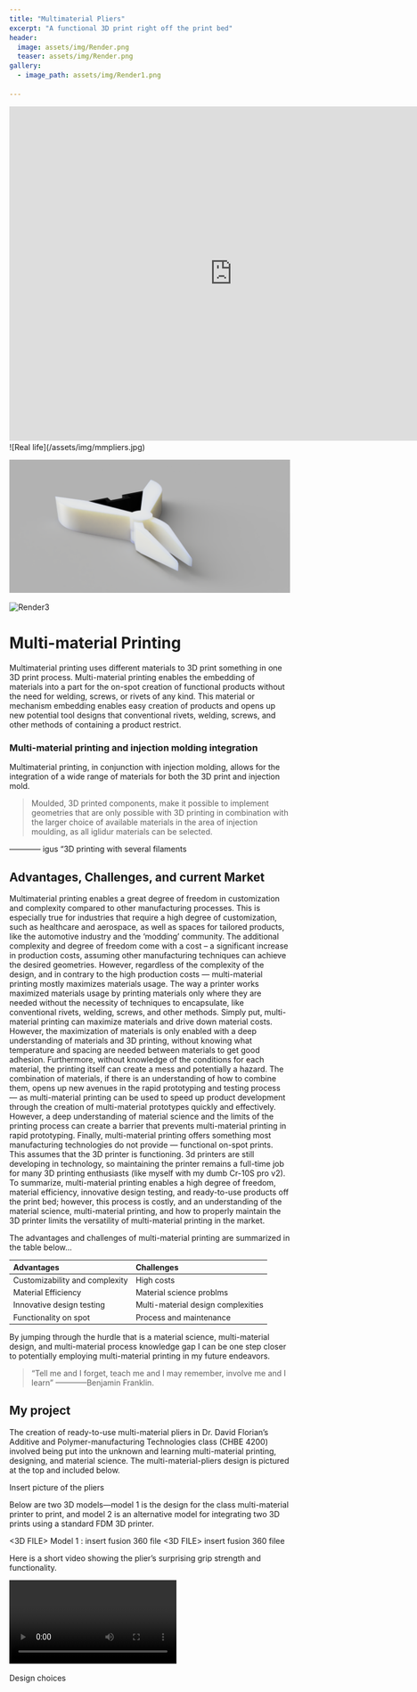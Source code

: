 ```yaml
---
title: "Multimaterial Pliers"
excerpt: "A functional 3D print right off the print bed"
header:
  image: assets/img/Render.png
  teaser: assets/img/Render.png
gallery:
  - image_path: assets/img/Render1.png
   
---
```


<iframe src="https://vanderbilt643.autodesk360.com/shares/public/SH512d4QTec90decfa6ea1a2850a617ed4a8?mode=embed" width="800" height="600" allowfullscreen="true" webkitallowfullscreen="true" mozallowfullscreen="true"  frameborder="0"></iframe>
![Real life](/assets/img/mmpliers.jpg)

![Render1](/assets/img/Render1.png)

![Render3](/assets/img/Render3_ufluidic.png)


# **Multi-material Printing**

Multimaterial printing uses different materials to 3D print something in one 3D print process. Multi-material printing enables the embedding of materials into a part for the on-spot creation of functional products without the need for welding, screws, or rivets of any kind. This material or mechanism embedding enables easy creation of products and opens up new potential tool designs that conventional rivets, welding, screws, and other methods of containing a product restrict. 

### Multi-material printing and injection molding integration

Multimaterial printing, in conjunction with injection molding, allows for the integration of a wide range of materials for both the 3D print and injection mold.


> Moulded, 3D printed components, make it possible to implement geometries that are only possible with 3D printing in combination with the larger choice of available materials in the area of injection moulding, as all iglidur materials can be selected.

———— igus “3D printing with several filaments


##  **Advantages, Challenges, and current Market**

Multimaterial printing enables a great degree of freedom in customization and complexity compared to other manufacturing processes. This is especially true for industries that require a high degree of customization, such as healthcare and aerospace, as well as spaces for tailored products, like the automotive industry and the ‘modding’ community. The additional complexity and degree of freedom come with a cost – a significant increase in production costs, assuming other manufacturing techniques can achieve the desired geometries. However, regardless of the complexity of the design, and in contrary to the high production costs — multi-material printing mostly maximizes materials usage. The way a printer works maximized materials usage by printing materials only where they are needed without the necessity of techniques to encapsulate, like conventional rivets, welding, screws, and other methods. Simply put, multi-material printing can maximize materials and drive down material costs. However, the maximization of materials is only enabled with a deep understanding of materials and 3D printing, without knowing what temperature and spacing are needed between materials to get good adhesion. Furthermore, without knowledge of the conditions for each material, the printing itself can create a mess and potentially a hazard. The combination of materials, if there is an understanding of how to combine them, opens up new avenues in the rapid prototyping and testing process — as multi-material printing can be used to speed up product development through the creation of multi-material prototypes quickly and effectively. However, a deep understanding of material science and the limits of the printing process can create a barrier that prevents multi-material printing in rapid prototyping. Finally, multi-material printing offers something most manufacturing technologies do not provide — functional on-spot prints. This assumes that the 3D printer is functioning. 3d printers are still developing in technology, so maintaining the printer remains a full-time job for many 3D printing enthusiasts (like myself with my dumb Cr-10S pro v2). To summarize, multi-material printing enables a high degree of freedom, material efficiency, innovative design testing, and ready-to-use products off the print bed; however, this process is costly, and an understanding of the material science, multi-material printing, and how to properly maintain the 3D printer limits the versatility of multi-material printing in the market. 

The advantages and challenges of multi-material printing are summarized in the table below…

| Advantages                            | Challenges|
|:----------------------------------|:---------|
| Customizability and complexity         | High costs       |
| Material Efficiency            |Material science problms|
| Innovative design testing            | Multi-material design complexities      |
| Functionality on spot         |  Process and maintenance |


By jumping through the hurdle that is a material science, multi-material design, and multi-material process knowledge gap I can be one step closer to potentially employing multi-material printing in my future endeavors. 

> “Tell me and I forget, teach me and I may remember, involve me and I learn” ————Benjamin Franklin.

## My project

The creation of ready-to-use multi-material pliers in Dr. David Florian’s Additive and Polymer-manufacturing Technologies class (CHBE 4200) involved being put into the unknown and learning multi-material printing, designing, and material science. The multi-material-pliers design is pictured at the top and included below. 

<PICTURE> Insert picture of the pliers 

Below are two 3D models—model 1 is the design for the class multi-material printer to print, and model 2 is an alternative model for integrating two 3D prints using a standard FDM 3D printer. 

<3D FILE> Model 1 : insert fusion 360 file
<3D FILE> insert fusion 360 filee

Here is a short video showing the plier’s surprising grip strength and functionality. 

<VIDEO> Insert video for grip and functionality. 

Design choices 

